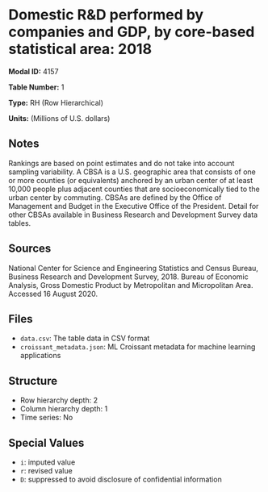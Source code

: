 # Domestic R&D performed by companies and GDP, by core-based statistical area: 2018

**Modal ID:** 4157

**Table Number:** 1

**Type:** RH (Row Hierarchical)

**Units:** (Millions of U.S. dollars)

## Notes

Rankings are based on point estimates and do not take into account sampling variability. A CBSA is a U.S. geographic area that consists of one or more counties (or equivalents) anchored by an urban center of at least 10,000 people plus adjacent counties that are socioeconomically tied to the urban center by commuting. CBSAs are defined by the Office of Management and Budget in the Executive Office of the President. Detail for other CBSAs available in Business Research and Development Survey data tables.

## Sources

National Center for Science and Engineering Statistics and Census Bureau, Business Research and Development Survey, 2018. Bureau of Economic Analysis, Gross Domestic Product by Metropolitan and Micropolitan Area. Accessed 16 August 2020.

## Files

- `data.csv`: The table data in CSV format
- `croissant_metadata.json`: ML Croissant metadata for machine learning applications

## Structure

- Row hierarchy depth: 2
- Column hierarchy depth: 1
- Time series: No

## Special Values

- `i`: imputed value
- `r`: revised value
- `D`: suppressed to avoid disclosure of confidential information
